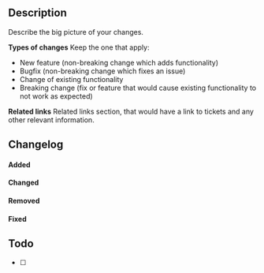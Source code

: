 ## Description
Describe the big picture of your changes.

**Types of changes**
Keep the one that apply:
- New feature (non-breaking change which adds functionality)
- Bugfix (non-breaking change which fixes an issue)
- Change of existing functionality
- Breaking change (fix or feature that would cause existing functionality to not work as expected)

**Related links**
Related links section, that would have a link to tickets and any other relevant information.

## Changelog
#### Added

#### Changed

#### Removed

#### Fixed

## Todo
- [ ]
